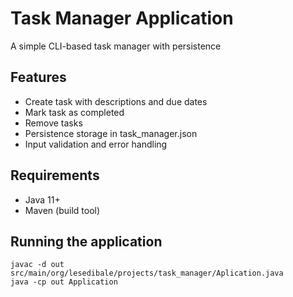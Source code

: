 # Task Manager Application

A simple CLI-based task manager with persistence

## Features 

- Create task with descriptions and due dates
- Mark task as completed
- Remove tasks
- Persistence storage in task_manager.json
- Input validation and error handling

## Requirements

- Java 11+
- Maven (build tool)

## Running the application

```shell
javac -d out src/main/org/lesedibale/projects/task_manager/Aplication.java
java -cp out Application
```
